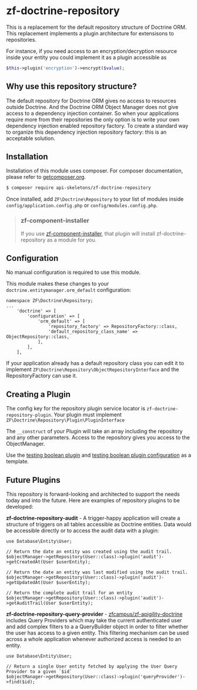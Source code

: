 zf-doctrine-repository
======================

This is a replacement for the default repository structure of
Doctrine ORM.  This replacement implements a plugin architecture
for extensisons to repositories.

For instance, if you need access to an encryption/decryption resource
inside your entity you could implement it as a plugin accessible as

```php
$this->plugin('encryption')->encrypt($value);
```


Why use this repository structure?
----------------------------------

The default repository for Doctrine ORM gives no access to resources
outside Doctrine.  And the Doctrine ORM Object Manager does not give
access to a dependency injection container.  So when your applications
require more from their repositories the only option is to write your
own dependency injection enabled repository factory.  To create a standard
way to organize this dependency injection repository factory: this is
an acceptable solution.


Installation
------------

Installation of this module uses composer. For composer documentation, please refer to
[getcomposer.org](http://getcomposer.org/).

```bash
$ composer require api-skeletons/zf-doctrine-repository
```

Once installed, add `ZF\Doctrine\Repository` to your list of modules inside
`config/application.config.php` or `config/modules.config.php`.

> ### zf-component-installer
>
> If you use [zf-component-installer](https://github.com/zendframework/zf-component-installer),
> that plugin will install zf-doctrine-repository as a module for you.


Configuration
-------------

No manual configuration is required to use this module.

This module makes these changes to your
`doctrine.entitymanager.orm_default` configuration:

```
namespace ZF\Doctrine\Repository;
...
    'doctrine' => [
        'configuration' => [
            'orm_default' => [
                'repository_factory' => RepositoryFactory::class,
                'default_repository_class_name' => ObjectRepository::class,
            ],
        ],
    ],
```

If your application already has a default repository class you can edit it to implement
`ZF\Doctrine\Repository\ObjectRepositoryInterface` and the RepositoryFactory can use it.


Creating a Plugin
-----------------

The config key for the repository plugin service locator is `zf-doctrine-repository-plugin`.
Your plugin must implement `ZF\Doctrine\Repository\Plugin\PluginInterface`

The `__construct` of your Plugin will take an array including the repository and any other parameters.
Access to the repository gives you access to the ObjectManager.

Use the
[testing boolean plugin](https://github.com/API-Skeletons/zf-doctrine-repository/blob/master/test/asset/module/Doctrine/src/Plugin/BooleanPlugin.php)
and [testing boolean plugin configuration](https://github.com/API-Skeletons/zf-doctrine-repository/blob/master/test/asset/module/Doctrine/config/module.config.php)
as a template.


Future Plugins
--------------

This repository is forward-looking and architected to support the needs
today and into the future.  Here are examples of repository plugins
to be developed:

**zf-doctrine-repository-audit** - A trigger-happy application will create a structure of triggers
on all tables accessible as Doctrine entities.  Data would be accessible
directly or to access the audit data with a plugin:
```
use Database\Entity\User;

// Return the date an entity was created using the audit trail.
$objectManager->getRepository(User::class)->plugin('audit')->getCreatedAt(User $userEntity);

// Return the date an entity was last modified using the audit trail.
$objectManager->getRepository(User::class)->plugin('audit')->getUpdatedAt(User $userEntity);

// Return the complete audit trail for an entity
$objectManager->getRepository(User::class)->plugin('audit')->getAuditTrail(User $userEntity);
```


**zf-doctrine-repository-query-provider** - [zfcampus/zf-apigility-doctrine](https://github.com/zfcampus/zf-apigiltiy-doctrine) includes Query Providers which may take the current authenticated user and add complex filters to a a QueryBuilder object in order to filter whether the user has access to a given entity.  This filtering mechanism can be used across a whole application whenever authorized access is needed to an entity.
```
use Database\Entity\User;

// Return a single User entity fetched by applying the User Query Provider to a given `$id`
$objectManager->getRepository(User::class)->plugin('queryProvider')->find($id);
```

